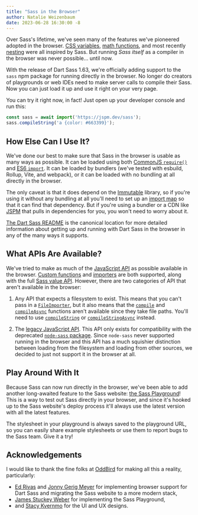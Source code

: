 ```yaml
---
title: "Sass in the Browser"
author: Natalie Weizenbaum
date: 2023-06-28 16:30:00 -8
---
```


Over Sass's lifetime, we've seen many of the features we've pioneered adopted in
the browser. [CSS variables], [math functions], and most recently [nesting] were
all inspired by Sass. But running _Sass itself_ as a compiler in the browser was
never possible... until now.

[CSS variables]: https://developer.mozilla.org/en-US/docs/Web/CSS/Using_CSS_custom_properties
[math functions]: https://developer.mozilla.org/en-US/docs/Web/CSS/CSS_Functions#math_functions
[nesting]: https://www.w3.org/TR/css-nesting-1/

With the release of Dart Sass 1.63, we're officially adding support to the
`sass` npm package for running directly in the browser. No longer do creators of
playgrounds or web IDEs need to make server calls to compile their Sass. Now you
can just load it up and use it right on your very page.

You can try it right now, in fact! Just open up your developer console and run
this:

```js
const sass = await import('https://jspm.dev/sass');
sass.compileString('a {color: #663399}');
```

## How Else Can I Use It?

We've done our best to make sure that Sass in the browser is usable as many ways
as possible. It can be loaded using both [CommonJS `require()`] and [ES6
`import`]. It can be loaded by bundlers (we've tested with esbuild, Rollup,
Vite, and webpack), or it can be loaded with no bundling at all directly in the
browser.

[CommonJS `require()`]: https://nodejs.org/docs/latest/api/modules.html#requireid
[ES6 `import`]: https://developer.mozilla.org/en-US/docs/Web/JavaScript/Reference/Statements/import

The only caveat is that it does depend on the [Immutable] library, so if you're
using it without any bundling at all you'll need to set up an [import map] so
that it can find that dependency. But if you're using a bundler or a CDN like
[JSPM] that pulls in dependencies for you, you won't need to worry about it.

[Immutable]: https://immutable-js.com/
[import map]: https://developer.mozilla.org/en-US/docs/Web/HTML/Element/script/type/importmap
[JSPM]: https://jspm.org

[The Dart Sass README] is the canonical location for more detailed information
about getting up and running with Dart Sass in the browser in any of the many
ways it supports.

[The Dart Sass README]: https://github.com/sass/dart-sass/blob/main/README.md#dart-sass-in-the-browser

## What APIs Are Available?

We've tried to make as much of the [JavaScript API] as possible available in the
browser. [Custom functions] and [importers] are both supported, along with the
full [Sass value API]. However, there are two categories of API that aren't
available in the browser:

[JavaScript API]: /documentation/js-api
[Custom functions]: /documentation/js-api/interfaces/Options/#functions
[importers]: /documentation/js-api/interfaces/Options/#importers
[Sass value API]: /documentation/js-api/classes/Value/

1. Any API that expects a filesystem to exist. This means that you can't pass in
   a [`FileImporter`], but it also means that the [`compile`] and
   [`compileAsync`] functions aren't available since they take file paths.
   You'll need to use [`compileString`] or [`compileStringAsync`] instead.

   [`FileImporter`]: /documentation/js-api/interfaces/FileImporter/
   [`compile`]: /documentation/js-api/functions/compile
   [`compileAsync`]: /documentation/js-api/functions/compileAsync
   [`compileString`]: /documentation/js-api/functions/compileString
   [`compileStringAsync`]: /documentation/js-api/functions/compileStringAsync

2. The [legacy JavaScript API]. This API only exists for compatibility with the
   deprecated [`node-sass` package]. Since `node-sass` never supported running
   in the browser and this API has a much squishier distinction between loading
   from the filesystem and loading from other sources, we decided to just not
   support it in the browser at all.

   [legacy JavaScript API]: https://sass-lang.com/documentation/js-api/#md:legacy-api
   [`node-sass` package]: https://www.npmjs.com/package/node-sass

## Play Around With It

Because Sass can now run directly in the browser, we've been able to add another
long-awaited feature to the Sass website: [the Sass Playground]! This is a way
to test out Sass directly in your browser, and since it's hooked up to the Sass
website's deploy process it'll always use the latest version with all the latest
features.

The stylesheet in your playground is always saved to the playground URL, so you
can easily share example stylesheets or use them to report bugs to the Sass
team. Give it a try!

[the Sass Playground]: /playground

## Acknowledgements

I would like to thank the fine folks at [OddBird] for making all this a reality,
particularly:

* [Ed Rivas] and [Jonny Gerig Meyer] for implementing browser support for Dart
  Sass and migrating the Sass website to a more modern stack,
* [James Stuckey Weber] for implementing the Sass Playground,
* and [Stacy Kvernmo] for the UI and UX designs.

[OddBird]: https://www.oddbird.net/
[Ed Rivas]: https://github.com/jerivas
[Jonny Gerig Meyer]: https://github.com/jgerigmeyer
[James Stuckey Weber]: https://github.com/jamesnw
[Stacy Kvernmo]: https://github.com/stacyk
